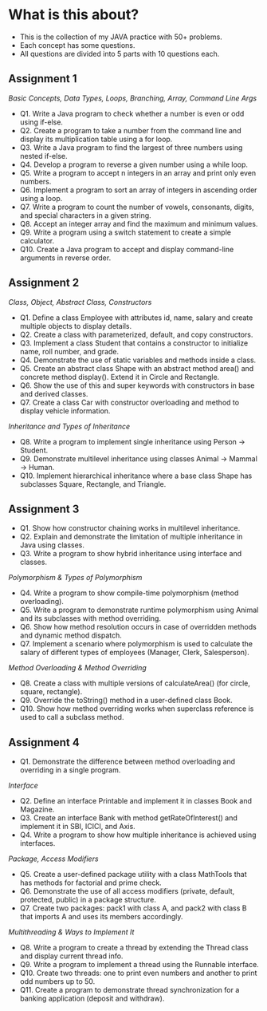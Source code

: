 # What is this about?
- This is the collection of my JAVA practice with 50+ problems.
- Each concept has some questions. 
- All questions are divided into 5 parts with 10 questions each.

## Assignment 1
 *Basic Concepts, Data Types, Loops, Branching, Array, Command Line Args*
- Q1. Write a Java program to check whether a number is even or odd using if-else.
- Q2. Create a program to take a number from the command line and display its multiplication table using a for loop.
- Q3. Write a Java program to find the largest of three numbers using nested if-else.
- Q4. Develop a program to reverse a given number using a while loop.
- Q5. Write a program to accept n integers in an array and print only even numbers.
- Q6. Implement a program to sort an array of integers in ascending order using a loop.
- Q7. Write a program to count the number of vowels, consonants, digits, and special characters in a given string.
- Q8. Accept an integer array and find the maximum and minimum values.
- Q9. Write a program using a switch statement to create a simple calculator.
- Q10. Create a Java program to accept and display command-line arguments in reverse order.

## Assignment 2
*Class, Object, Abstract Class, Constructors*
- Q1. Define a class Employee with attributes id, name, salary and create multiple objects to display details.
- Q2. Create a class with parameterized, default, and copy constructors.
- Q3. Implement a class Student that contains a constructor to initialize name, roll number, and grade.
- Q4. Demonstrate the use of static variables and methods inside a class.
- Q5. Create an abstract class Shape with an abstract method area() and concrete method display(). Extend it in Circle and Rectangle.
- Q6. Show the use of this and super keywords with constructors in base and derived classes.
- Q7. Create a class Car with constructor overloading and method to display vehicle information.

*Inheritance and Types of Inheritance*
- Q8. Write a program to implement single inheritance using Person → Student.
- Q9. Demonstrate multilevel inheritance using classes Animal → Mammal → Human.
- Q10. Implement hierarchical inheritance where a base class Shape has subclasses Square, Rectangle, and Triangle.

## Assignment 3
- Q1. Show how constructor chaining works in multilevel inheritance.
- Q2. Explain and demonstrate the limitation of multiple inheritance in Java using classes.
- Q3. Write a program to show hybrid inheritance using interface and classes.

*Polymorphism & Types of Polymorphism*
- Q4. Write a program to show compile-time polymorphism (method overloading).
- Q5. Write a program to demonstrate runtime polymorphism using Animal and its subclasses with method overriding.
- Q6. Show how method resolution occurs in case of overridden methods and dynamic method dispatch.
- Q7. Implement a scenario where polymorphism is used to calculate the salary of different types of employees (Manager, Clerk,
Salesperson).

*Method Overloading & Method Overriding*
- Q8. Create a class with multiple versions of calculateArea() (for circle, square, rectangle).
- Q9. Override the toString() method in a user-defined class Book.
- Q10. Show how method overriding works when superclass reference is used to call a subclass method.

## Assignment 4
- Q1. Demonstrate the difference between method overloading and overriding in a single program.

*Interface*
- Q2. Define an interface Printable and implement it in classes Book and Magazine.
- Q3. Create an interface Bank with method getRateOfInterest() and implement it in SBI, ICICI, and Axis.
- Q4. Write a program to show how multiple inheritance is achieved using interfaces.

*Package, Access Modifiers*
- Q5. Create a user-defined package utility with a class MathTools that has methods for factorial and prime check.
- Q6. Demonstrate the use of all access modifiers (private, default, protected, public) in a package structure.
- Q7. Create two packages: pack1 with class A, and pack2 with class B that imports A and uses its members accordingly.

*Multithreading & Ways to Implement It*
- Q8. Write a program to create a thread by extending the Thread class and display current thread info.
- Q9. Write a program to implement a thread using the Runnable interface.
- Q10. Create two threads: one to print even numbers and another to print odd numbers up to 50.
- Q11. Create a program to demonstrate thread synchronization for a banking application (deposit and withdraw).